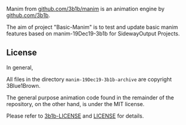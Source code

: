 Manim from [github.com/3b1b/manim](https://github.com/3b1b/manim) is an animation engine 
by [github.com/3b1b](https://github.com/3b1b).

The aim of project "Basic-Manim" is to test and update basic manim features based on 
manim-19Dec19-3b1b for SidewayOutput Projects.

## License

In general,

All files in the directory `manim-19Dec19-3b1b-archive` are copyright 3Blue1Brown.

The general purpose animation code found in the remainder of the repository, on the other hand, 
is under the MIT license.

Please refer to [3b1b-LICENSE](3b1b-LICENSE) and [LICENSE](LICENSE) for details.
